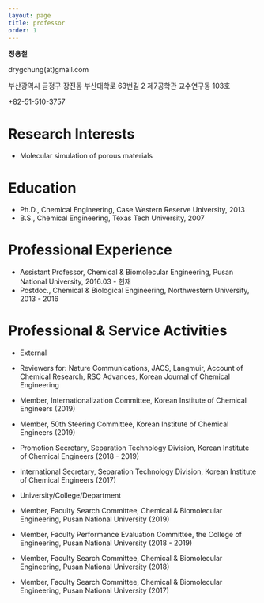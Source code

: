 ```yaml
---
layout: page
title: professor
order: 1
---
```

<style type="text/css">
img.resize {
  max-width:75%;
  align:left;
}
</style>

<p><b>정용철</b></p>
<p>drygchung(at)gmail.com</p>
<p>부산광역시 금정구 장전동 부산대학로 63번길 2 제7공학관 교수연구동 103호 </p>
<p>+82-51-510-3757 </p>

# Research Interests
- Molecular simulation of porous materials

# Education
- Ph.D., Chemical Engineering, Case Western Reserve University, 2013
- B.S., Chemical Engineering, Texas Tech University, 2007

# Professional Experience
- Assistant Professor, Chemical & Biomolecular Engineering, Pusan National University, 2016.03 - 현재
- Postdoc., Chemical & Biological Engineering, Northwestern University, 2013 - 2016

# Professional & Service Activities
- External
- Reviewers for: Nature Communications, JACS, Langmuir, Account of Chemical Research, RSC Advances, Korean Journal of Chemical Engineering
- Member, Internationalization Committee, Korean Institute of Chemical Engineers (2019)
- Member, 50th Steering Committee, Korean Institute of Chemical Engineers (2019)
- Promotion Secretary, Separation Technology Division, Korean Institute of Chemical Engineers (2018 - 2019)
- International Secretary, Separation Technology Division, Korean Institute of Chemical Engineers (2017)

- University/College/Department
- Member, Faculty Search Committee, Chemical & Biomolecular Engineering, Pusan National University (2019)
- Member, Faculty Performance Evaluation Committee, the College of Engineering, Pusan National University (2018 - 2019)
- Member, Faculty Search Committee, Chemical & Biomolecular Engineering, Pusan National University (2018)
- Member, Faculty Search Committee, Chemical & Biomolecular Engineering, Pusan National University (2017)
